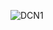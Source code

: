 ![DCN1](https://github.com/NiuJiaJun-BUPT/RecommenderSystems/tree/master/Deep%20Learning/DCN_1.jpg)
